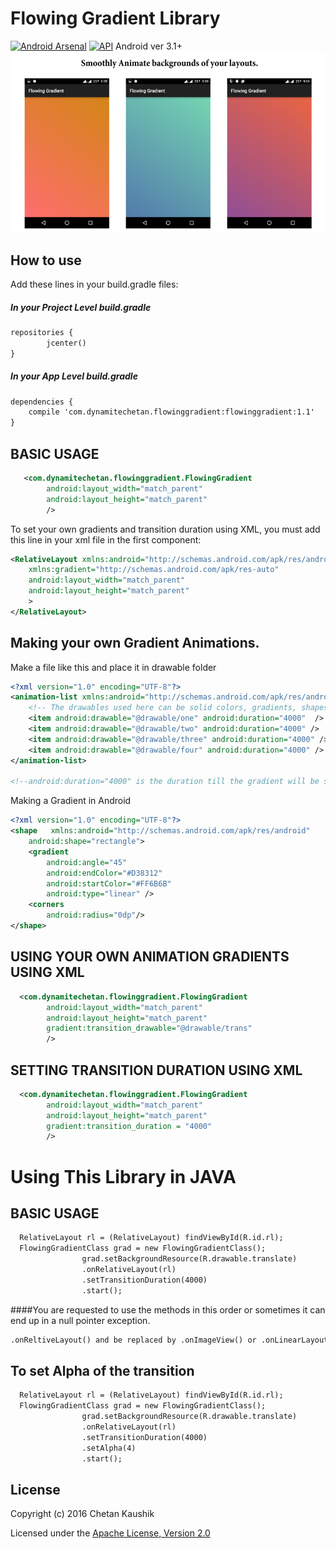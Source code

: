 # Flowing Gradient Library
[![Android Arsenal](https://img.shields.io/badge/Android%20Arsenal-Flowing--Gradient-green.svg?style=true)](https://android-arsenal.com/details/1/3984)
[![API](https://img.shields.io/badge/API-12+-blue.svg)](https://github.com/dynamitechetan/Flowing-Gradient) Android ver 3.1+
![Screenshot](screenshots/Screenshot_20160720-215934.png)
## How to use
Add these lines in your build.gradle files:
##### In your Project Level build.gradle
```xml
repositories {
        jcenter()
}
```
##### In your App Level build.gradle

```xml
dependencies {
    compile 'com.dynamitechetan.flowinggradient:flowinggradient:1.1'
}
```
## BASIC USAGE
```xml
   <com.dynamitechetan.flowinggradient.FlowingGradient
        android:layout_width="match_parent"
        android:layout_height="match_parent"
        />
```

To set your own gradients and transition duration using XML, you must add this line in your xml file in the first component:

```xml
<RelativeLayout xmlns:android="http://schemas.android.com/apk/res/android"
    xmlns:gradient="http://schemas.android.com/apk/res-auto"
    android:layout_width="match_parent"
    android:layout_height="match_parent"
    >
</RelativeLayout>
```
## Making your own Gradient Animations.
Make a file like this and place it in drawable folder
```xml
<?xml version="1.0" encoding="UTF-8"?>
<animation-list xmlns:android="http://schemas.android.com/apk/res/android"  android:id="@+id/selected" android:oneshot="false">
    <!-- The drawables used here can be solid colors, gradients, shapes, images, etc. -->
    <item android:drawable="@drawable/one" android:duration="4000"  />
    <item android:drawable="@drawable/two" android:duration="4000" />
    <item android:drawable="@drawable/three" android:duration="4000" />
    <item android:drawable="@drawable/four" android:duration="4000" />
</animation-list>

<!--android:duration="4000" is the duration till the gradient will be shown on the screen-->
```
Making a Gradient in Android
```xml
<?xml version="1.0" encoding="UTF-8"?>
<shape   xmlns:android="http://schemas.android.com/apk/res/android"
    android:shape="rectangle">
    <gradient
        android:angle="45"
        android:endColor="#D38312"
        android:startColor="#FF6B6B"
        android:type="linear" />
    <corners
        android:radius="0dp"/>
</shape>
```

## USING YOUR OWN ANIMATION GRADIENTS USING XML

```xml
  <com.dynamitechetan.flowinggradient.FlowingGradient
        android:layout_width="match_parent"
        android:layout_height="match_parent"
        gradient:transition_drawable="@drawable/trans"
        />
```

## SETTING TRANSITION DURATION USING XML
```xml
  <com.dynamitechetan.flowinggradient.FlowingGradient
        android:layout_width="match_parent"
        android:layout_height="match_parent"
        gradient:transition_duration = "4000"
        />
```

# Using This Library in JAVA
## BASIC USAGE

```xml
  RelativeLayout rl = (RelativeLayout) findViewById(R.id.rl);
  FlowingGradientClass grad = new FlowingGradientClass();
                grad.setBackgroundResource(R.drawable.translate)
                .onRelativeLayout(rl)
                .setTransitionDuration(4000)
                .start();
```
####You are requested to use the methods in this order or sometimes it can end up in a null pointer exception.
```xml
.onReltiveLayout() and be replaced by .onImageView() or .onLinearLayout()  as per use.
```

## To set Alpha of the transition
```xml
  RelativeLayout rl = (RelativeLayout) findViewById(R.id.rl);
  FlowingGradientClass grad = new FlowingGradientClass();
                grad.setBackgroundResource(R.drawable.translate)
                .onRelativeLayout(rl)
                .setTransitionDuration(4000)
                .setAlpha(4)
                .start();
```

## License
Copyright (c) 2016 Chetan Kaushik

Licensed under the [Apache License, Version 2.0](http://www.apache.org/licenses/LICENSE-2.0.html)
